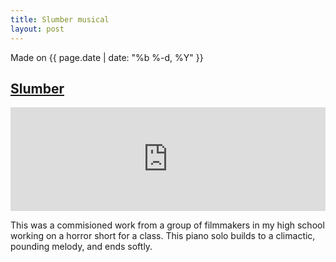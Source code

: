 ```yaml
---
title: Slumber musical
layout: post
---
```

Made on {{ page.date | date: "%b %-d, %Y" }}
## [Slumber]({{page.url}})

<iframe width="100%" height="166" scrolling="no" frameborder="no" allow="autoplay" src="https://w.soundcloud.com/player/?url=https%3A//api.soundcloud.com/tracks/321658961&color=%23a5dfa9&auto_play=false&hide_related=false&show_comments=true&show_user=true&show_reposts=false&show_teaser=true"></iframe>

This was a commisioned work from a group of filmmakers in my high school working on a horror short for a class. This piano solo builds to a climactic, pounding melody, and ends softly.
